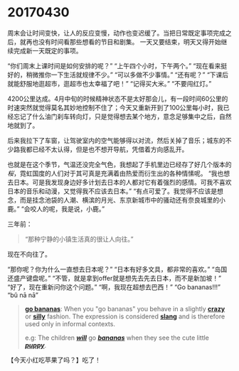 # 20170430

周末会让时间变快，让人的反应变慢，动作也变迟缓了。当把日常既定事项完成之后，就再也没有时间看那些想看的节目和剧集。
一天又要结束，明天又得开始继续完成新一天既定的事项。

“你们周末上课时间是如何安排的呢？”
“上午四个小时，下午两个。”
“现在看来挺好的，稍微推你一下生活就规律不少。”
“可以多做不少事情。”
“还有呢？”
“下课后就能舒服地逛超市，逛超市也太幸福了吧！”
“记得买大米。”
“不要闯红灯。”

4200公里达成。4月中旬的时候精神状态不是太好那会儿，有一段时间60公里的时速突然就觉得莫名其妙地控制不住了；今天又重新开到了100公里每小时，我已经忘记了什么油门刹车转向灯，只是觉得想去某个地方，意念足够集中之后，自然地就到了。

后来我拉下了车窗，让驾驶室内的空气能够得以对流，然后关掉了音乐；城东的不少路我都已经不太认得，但是也不想开导航，凭借着方向感乱开。

也就是在这个季节，气温还没完全气色，我想起了手机里边已经存了好几个版本的*桜*，霓虹国度的人们对于其可真是充满着由热爱而衍生出的各种情愫呢。
“我也想去日本。可是我发现身边好多计划去日本的人都对它有着强烈的感情。可我不喜欢日本的音乐和动漫，又觉得我不应该去日本。”
“有点可爱了。我觉得不应该是想念，而是挂念池袋的人潮、横滨的月光、东京新城市中的骚动还有奈良城里的小鹿。”
“会咬人的呢，我是说，小鹿。”

三年前：

> “那种宁静的小镇生活真的很让人向往。”

现在不向往了。

“那你呢？你为什么一直想去日本呢？”
“日本有好多文具，都非常的喜欢。”
“岛国还盛产键盘呢。”
“不管，就是拿到offer就是想先去先去日本，而不是新加坡！”
“好了，现在重新问你这个问题。”
“啊，我现在超想去巴西！”
“Go bananas!!!”
“bǔ nā nā”

> [**go bananas**](http://www.urbandictionary.com/define.php?term=go%20bananas): When you "go bananas" you behave in a slightly [**crazy**](http://www.urbandictionary.com/define.php?term=crazy) or [**silly**](http://www.urbandictionary.com/define.php?term=silly) fashion. The expression is considered [**slang**](http://www.urbandictionary.com/define.php?term=slang) and is therefore used only in informal contexts.
>
> e.g: The children *[**will**](http://www.urbandictionary.com/define.php?term=will)* go *[**bananas**](http://www.urbandictionary.com/define.php?term=bananas)* when they see the cute little *[**puppy**](http://www.urbandictionary.com/define.php?term=puppy)*. 

【今天小红吃苹果了吗？】吃了！
